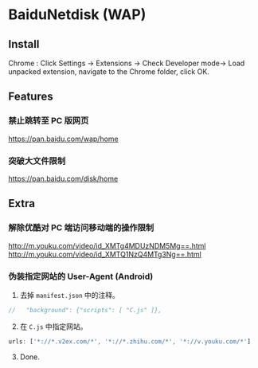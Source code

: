# BaiduNetdisk (WAP)

## Install
Chrome : Click Settings -> Extensions -> Check Developer mode-> Load unpacked extension, navigate to the Chrome folder, click OK.

## Features

### 禁止跳转至 PC 版网页
https://pan.baidu.com/wap/home

### 突破大文件限制
https://pan.baidu.com/disk/home

## Extra

### 解除优酷对 PC 端访问移动端的操作限制
http://m.youku.com/video/id_XMTg4MDUzNDM5Mg==.html
http://m.youku.com/video/id_XMTQ1NzQ4MTg3Ng==.html

### 伪装指定网站的 User-Agent (Android)
1. 去掉 `manifest.json` 中的注释。
  ```javascript
  //   "background": {"scripts": [ "C.js" ]},
  ```

2. 在 `C.js` 中指定网站。
  ```javascript
  urls: ['*://*.v2ex.com/*', '*://*.zhihu.com/*', '*://v.youku.com/*']
  ```

3. Done.